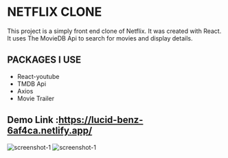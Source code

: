 # NETFLIX CLONE

This project is a simply front end clone of Netflix. It was created with React. It uses The MovieDB Api to search for movies and display details.

## PACKAGES I USE

* React-youtube
* TMDB Api
* Axios
* Movie Trailer



## Demo Link :https://lucid-benz-6af4ca.netlify.app/

![screenshot-1](https://user-images.githubusercontent.com/22106880/147141573-1865cb4e-5adc-46c5-9256-6c3e8d509a23.png)
![screenshot-1](https://user-images.githubusercontent.com/22106880/147141729-fbf38f29-6468-45bb-9068-c6b4183eac79.png)
